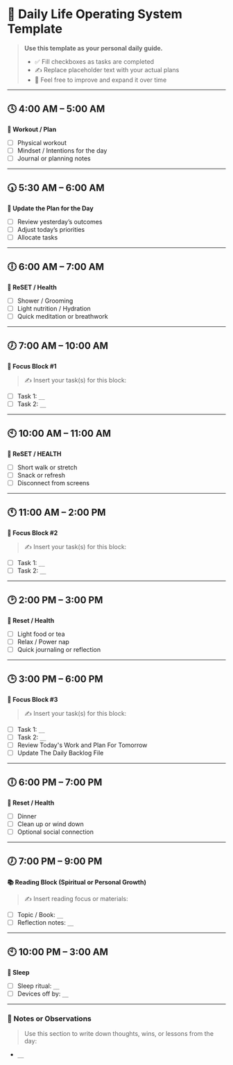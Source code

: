 # 🌅 Daily Life Operating System Template

> **Use this template as your personal daily guide.**
> - ✅ Fill checkboxes as tasks are completed  
> - ✍️ Replace placeholder text with your actual plans  
> - 🧠 Feel free to improve and expand it over time

---

## 🕓 **4:00 AM – 5:00 AM**  
**🔋 Workout / Plan**
- [ ] Physical workout  
- [ ] Mindset / Intentions for the day  
- [ ] Journal or planning notes  

---

## 🕠 **5:30 AM – 6:00 AM**  
**📝 Update the Plan for the Day**
- [ ] Review yesterday’s outcomes  
- [ ] Adjust today’s priorities  
- [ ] Allocate tasks  

---

## 🕕 **6:00 AM – 7:00 AM**  
**🧘 ReSET / Health**
- [ ] Shower / Grooming  
- [ ] Light nutrition / Hydration  
- [ ] Quick meditation or breathwork  

---

## 🕖 **7:00 AM – 10:00 AM**  
**💼 Focus Block #1**
> ✍️ Insert your task(s) for this block:
- [ ] Task 1: `__`  
- [ ] Task 2: `__`  

---

## 🕙 **10:00 AM – 11:00 AM**  
**🧘 ReSET / HEALTH**
- [ ] Short walk or stretch  
- [ ] Snack or refresh  
- [ ] Disconnect from screens  

---

## 🕚 **11:00 AM – 2:00 PM**  
**💼 Focus Block #2**
> ✍️ Insert your task(s) for this block:
- [ ] Task 1: `__`  
- [ ] Task 2: `__`  

---

## 🕑 **2:00 PM – 3:00 PM**  
**🧘 Reset / Health**
- [ ] Light food or tea  
- [ ] Relax / Power nap  
- [ ] Quick journaling or reflection  

---

## 🕒 **3:00 PM – 6:00 PM**  
**💼 Focus Block #3**
> ✍️ Insert your task(s) for this block:
- [ ] Task 1: `__`  
- [ ] Task 2: `__`
- [ ] Review Today's Work and Plan For Tomorrow
- [ ] Update The Daily Backlog File 

---

## 🕕 **6:00 PM – 7:00 PM**  
**🧘 Reset / Health**
- [ ] Dinner  
- [ ] Clean up or wind down  
- [ ] Optional social connection  

---

## 🕖 **7:00 PM – 9:00 PM**  
**📚 Reading Block (Spiritual or Personal Growth)**
> ✍️ Insert reading focus or materials:
- [ ] Topic / Book: `__`  
- [ ] Reflection notes: `__`  

---

## 🕙 **10:00 PM – 3:00 AM**  
**🛌 Sleep**
- [ ] Sleep ritual: `__`  
- [ ] Devices off by: `__`

---

### 🧩 Notes or Observations
> Use this section to write down thoughts, wins, or lessons from the day:
- `__`
